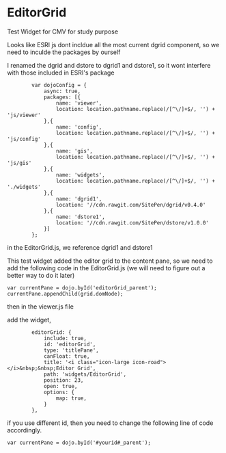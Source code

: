 # EditorGrid
Test Widget for CMV for study purpose

Looks like ESRI js dont incldue all the most current dgrid component, so we need to inculde the packages by ourself

I renamed the dgrid and dstore to dgrid1 and dstore1, so it wont interfere with those included in ESRI's package

            var dojoConfig = {
                async: true,
                packages: [{
                    name: 'viewer',
                    location: location.pathname.replace(/[^\/]+$/, '') + 'js/viewer'
                },{
                    name: 'config',
                    location: location.pathname.replace(/[^\/]+$/, '') + 'js/config'
                },{
                    name: 'gis',
                    location: location.pathname.replace(/[^\/]+$/, '') + 'js/gis'
                },{
                    name: 'widgets',
                    location: location.pathname.replace(/[^\/]+$/, '') + './widgets'
                },{
                    name: 'dgrid1',
                    location: '//cdn.rawgit.com/SitePen/dgrid/v0.4.0'
                },{
                    name: 'dstore1',
                    location: '//cdn.rawgit.com/SitePen/dstore/v1.0.0'
                }]
            };


in the EditorGrid.js, we reference dgrid1 and dstore1

This test widget added the editor grid to the content pane, so we need to add the following code in the EditorGrid.js
(we will need to figure out a better way to do it later)

	var currentPane = dojo.byId('editorGrid_parent');
	currentPane.appendChild(grid.domNode);


then in the viewer.js file

add the widget, 

            editorGrid: {
                include: true,  
                id: 'editorGrid',
                type: 'titlePane',
                canFloat: true,
                title: '<i class="icon-large icon-road"></i>&nbsp;&nbsp;Editor Grid',
                path: 'widgets/EditorGrid',
                position: 23,
                open: true,
                options: {
                    map: true,
                }
            },   
            
if you use different id, then you need to change the following line of code accordingly.

	var currentPane = dojo.byId('#yourid#_parent');
